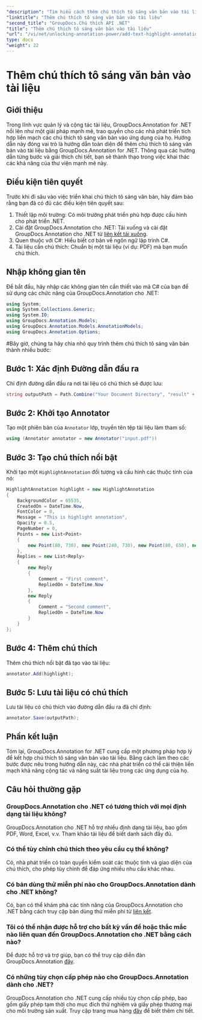 ```yaml
---
"description": "Tìm hiểu cách thêm chú thích tô sáng văn bản vào tài liệu bằng GroupDocs.Annotation cho .NET. Nâng cao khả năng cộng tác và năng suất với giải pháp toàn diện này."
"linktitle": "Thêm chú thích tô sáng văn bản vào tài liệu"
"second_title": "GroupDocs.Chú thích API .NET"
"title": "Thêm chú thích tô sáng văn bản vào tài liệu"
"url": "/vi/net/unlocking-annotation-power/add-text-highlight-annotation/"
type: docs
"weight": 22
---
```


# Thêm chú thích tô sáng văn bản vào tài liệu

## Giới thiệu
Trong lĩnh vực quản lý và cộng tác tài liệu, GroupDocs.Annotation for .NET nổi lên như một giải pháp mạnh mẽ, trao quyền cho các nhà phát triển tích hợp liền mạch các chú thích tô sáng văn bản vào ứng dụng của họ. Hướng dẫn này đóng vai trò là hướng dẫn toàn diện để thêm chú thích tô sáng văn bản vào tài liệu bằng GroupDocs.Annotation for .NET. Thông qua các hướng dẫn từng bước và giải thích chi tiết, bạn sẽ thành thạo trong việc khai thác các khả năng của thư viện mạnh mẽ này.
## Điều kiện tiên quyết
Trước khi đi sâu vào việc triển khai chú thích tô sáng văn bản, hãy đảm bảo rằng bạn đã có đủ các điều kiện tiên quyết sau:
1. Thiết lập môi trường: Có môi trường phát triển phù hợp được cấu hình cho phát triển .NET.
2. Cài đặt GroupDocs.Annotation cho .NET: Tải xuống và cài đặt GroupDocs.Annotation cho .NET từ [liên kết tải xuống](https://releases.groupdocs.com/annotation/net/).
3. Quen thuộc với C#: Hiểu biết cơ bản về ngôn ngữ lập trình C#.
4. Tài liệu cần chú thích: Chuẩn bị một tài liệu (ví dụ: PDF) mà bạn muốn chú thích.

## Nhập không gian tên
Để bắt đầu, hãy nhập các không gian tên cần thiết vào mã C# của bạn để sử dụng các chức năng của GroupDocs.Annotation cho .NET:
```csharp
using System;
using System.Collections.Generic;
using System.IO;
using GroupDocs.Annotation.Models;
using GroupDocs.Annotation.Models.AnnotationModels;
using GroupDocs.Annotation.Options;
```
#Bây giờ, chúng ta hãy chia nhỏ quy trình thêm chú thích tô sáng văn bản thành nhiều bước:
## Bước 1: Xác định Đường dẫn đầu ra
Chỉ định đường dẫn đầu ra nơi tài liệu có chú thích sẽ được lưu:
```csharp
string outputPath = Path.Combine("Your Document Directory", "result" + Path.GetExtension("input.pdf"));
```
## Bước 2: Khởi tạo Annotator
Tạo một phiên bản của `Annotator` lớp, truyền tên tệp tài liệu làm tham số:
```csharp
using (Annotator annotator = new Annotator("input.pdf"))
```
## Bước 3: Tạo chú thích nổi bật
Khởi tạo một `HighlightAnnotation` đối tượng và cấu hình các thuộc tính của nó:
```csharp
HighlightAnnotation highlight = new HighlightAnnotation
{
    BackgroundColor = 65535,
    CreatedOn = DateTime.Now,
    FontColor = 0,
    Message = "This is highlight annotation",
    Opacity = 0.5,
    PageNumber = 0,
    Points = new List<Point>
    {
        new Point(80, 730), new Point(240, 730), new Point(80, 650), new Point(240, 650)
    },
    Replies = new List<Reply>
    {
        new Reply
        {
            Comment = "First comment",
            RepliedOn = DateTime.Now
        },
        new Reply
        {
            Comment = "Second comment",
            RepliedOn = DateTime.Now
        }
    }
};
```
## Bước 4: Thêm chú thích
Thêm chú thích nổi bật đã tạo vào tài liệu:
```csharp
annotator.Add(highlight);
```
## Bước 5: Lưu tài liệu có chú thích
Lưu tài liệu có chú thích vào đường dẫn đầu ra đã chỉ định:
```csharp
annotator.Save(outputPath);
```

## Phần kết luận
Tóm lại, GroupDocs.Annotation for .NET cung cấp một phương pháp hợp lý để kết hợp chú thích tô sáng văn bản vào tài liệu. Bằng cách làm theo các bước được nêu trong hướng dẫn này, các nhà phát triển có thể cải thiện liền mạch khả năng cộng tác và năng suất tài liệu trong các ứng dụng của họ.
## Câu hỏi thường gặp
### GroupDocs.Annotation cho .NET có tương thích với mọi định dạng tài liệu không?
GroupDocs.Annotation cho .NET hỗ trợ nhiều định dạng tài liệu, bao gồm PDF, Word, Excel, v.v. Tham khảo tài liệu để biết danh sách đầy đủ.
### Có thể tùy chỉnh chú thích theo yêu cầu cụ thể không?
Có, nhà phát triển có toàn quyền kiểm soát các thuộc tính và giao diện của chú thích, cho phép tùy chỉnh để đáp ứng nhiều nhu cầu khác nhau.
### Có bản dùng thử miễn phí nào cho GroupDocs.Annotation dành cho .NET không?
Có, bạn có thể khám phá các tính năng của GroupDocs.Annotation cho .NET bằng cách truy cập bản dùng thử miễn phí từ [liên kết](https://releases.groupdocs.com/).
### Tôi có thể nhận được hỗ trợ cho bất kỳ vấn đề hoặc thắc mắc nào liên quan đến GroupDocs.Annotation cho .NET bằng cách nào?
Để được hỗ trợ và trợ giúp, bạn có thể truy cập diễn đàn GroupDocs.Annotation [đây](https://forum.groupdocs.com/c/annotation/10).
### Có những tùy chọn cấp phép nào cho GroupDocs.Annotation dành cho .NET?
GroupDocs.Annotation cho .NET cung cấp nhiều tùy chọn cấp phép, bao gồm giấy phép tạm thời cho mục đích thử nghiệm và giấy phép thương mại cho môi trường sản xuất. Truy cập trang mua hàng [đây](https://purchase.groupdocs.com/buy) để biết thêm chi tiết.